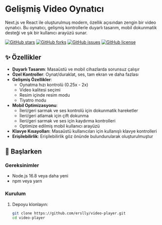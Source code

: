 # Gelişmiş Video Oynatıcı

Next.js ve React ile oluşturulmuş modern, özellik açısından zengin bir video oynatıcı. Bu oynatıcı, gelişmiş kontrollerle duyarlı tasarım, mobil dokunmatik desteği ve şık bir kullanıcı arayüzü sunar.

[![GitHub stars](https://img.shields.io/github/stars/erslly/video-player?style=social)](https://github.com/erslly/video-player/stargazers)
[![GitHub forks](https://img.shields.io/github/forks/erslly/video-player?style=social)](https://github.com/erslly/video-player/network/members)
[![GitHub issues](https://img.shields.io/github/issues/erslly/video-player)](https://github.com/erslly/video-player/issues)
[![GitHub license](https://img.shields.io/github/license/erslly/video-player)](https://github.com/erslly/video-player/blob/main/LICENSE)


## ✨ Özellikler

- **Duyarlı Tasarım**: Masaüstü ve mobil cihazlarda sorunsuz çalışır
- **Özel Kontroller**: Oynat/duraklat, ses, tam ekran ve daha fazlası
- **Gelişmiş Özellikler**:
  - Oynatma hızı kontrolü (0.25x - 2x)
  - Video kalitesi seçimi
  - Resim içinde resim modu
  - Tiyatro modu
- **Mobil Optimizasyonu**:
  - İleri/geri sarmak ve ses kontrolü için dokunmatik hareketler
  - İleri/geri atlamak için çift dokunma
  - İleri/geri sarmak ve ses için kaydırma kontrolleri
  - Optimize edilmiş mobil kullanıcı arayüzü
- **Klavye Kısayolları**: Masaüstü kullanıcıları için kullanışlı klavye kontrolleri
- **Erişilebilirlik**: Erişilebilirlik göz önünde bulundurularak oluşturulmuştur

## 🚀 Başlarken

### Gereksinimler

- Node.js 16.8 veya daha yeni
- npm veya yarn

### Kurulum

1. Depoyu klonlayın:
   ```bash
   git clone https://github.com/erslly/video-player.git
   cd video-player
